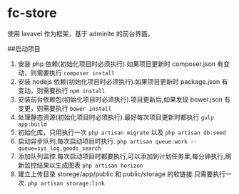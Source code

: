 # fc-store
使用 lavavel 作为框架，基于 adminlte 的前台界面。

##启动项目
1. 安装 php 依赖(初始化项目时必须执行).如果项目更新时 composer.json 有变动，则需要执行 ```composer install```
2. 安装 nodejs 依赖(初始化项目时必须执行).如果项目更新时 package.json 有变动，则需要执行 ```npm install```
3. 安装前台依赖包(初始化项目时必须执行).项目更新后,如果发现 bower.json 有变更，则需要执行 ```bower install```
4. 处理静态资源(初始化项目时必须执行).最好每次项目更新时都执行 ```gulp app:build```
5. 初始化库，只用执行一次 ```php artisan migrate``` 以及 ```php artisan db:seed```
6. 启动异步队列,每次启动项目时执行. ```php artisan queue:work --queue=sys_log,goods_search```
7. 添加队列监控.每次启动项目时都要执行,可以添加到计划任务里,每分钟执行,刷新监控结果以生成图表 ```php artisan horizon```
8. 建立上传目录 storege/app/public 和 public/storage 的软链接.只需要执行一次. ```php artisan storage:link```